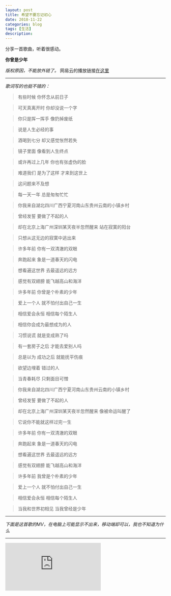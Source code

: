 ```yaml
---
layout: post
title: 希望不要忘记初心
date: 2018-11-22
categories: blog
tags: [生活]
description: 
---
```



分享一首歌曲，听着很感动。

**你曾是少年**

_版权原因，不能放外链了。_
网易云的播放链接[在这里](https://music.163.com/#/song?id=426027293)


----

_歌词写的也挺不错的：_
>有些时候 你怀念从前日子

>可天真离开时 你却没说一个字

>你只是挥一挥手 像扔掉废纸

>说是人生必经的事

>酒喝到七分 却又感觉怅然若失

>镜子里面 像看到人生终点

>或许再过上几年 你也有张虚伪的脸

>难道我们 是为了这样 才来到这世上

>这问题来不及想

>每一天一年 总是匆匆忙忙

>你我来自湖北四川广西宁夏河南山东贵州云南的小镇乡村

>曾经发誓 要做了不起的人

>却在北京上海广州深圳某天夜半忽然醒来 站在寂寞的阳台

>只想从这无边的寂寞中逃出来

>许多年前 你有一双清澈的双眼

>奔跑起来 象是一道春天的闪电

>想看遍这世界 去最遥远的远方

>感觉有双翅膀 能飞越高山和海洋

>许多年前 你曾是个朴素的少年

>爱上一个人 就不怕付出自己一生

>相信爱会永恒 相信每个陌生人

>相信你会成为最想成为的人

>习惯说谎 就是变成熟了吗

>有一套房子之后 才能去爱别人吗

>总是以为 成功之后 就能抚平伤痕

>欲望边埋着 错过的人

>当青春耗尽 只剩面目可憎

>你我来自湖北四川广西宁夏河南山东贵州云南的小镇乡村

>曾经发誓 要做了不起的人

>却在北京上海广州深圳某天夜半忽然醒来 像被命运叫醒了

>它说你不能就这样过完一生

>许多年前 你有一双清澈的双眼

>奔跑起来 象是一道春天的闪电

>想看遍这世界 去最遥远的远方

>感觉有双翅膀 能飞越高山和海洋

>许多年前 我曾是个朴素的少年

>爱上一个人 就不怕付出自己一生

>相信爱会永恒 相信每个陌生人

>当我和世界初相见 当我曾经是少年

____


_下面是这首歌的MV，在电脑上可能显示不出来，移动端却可以，我也不知道为什么_

--------


<iframe id="b" class="b video_pc" src="https://www.bilibili.com/html/player.html?cid=3699686&aid=2366913&as_wide=1" frameborder="0" allowfullscreen="true"> </iframe>  

